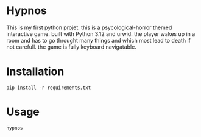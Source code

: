 # Hypnos

This is my first python projet.
this is a psycological-horror themed interactive game. built with 
Python 3.12 and urwid. the player wakes up in a room and has to go throught many things and which most lead to death if not carefull. the game is fully keyboard navigatable.

# Installation
```
pip install -r requirements.txt
```

# Usage

```
hypnos
```
